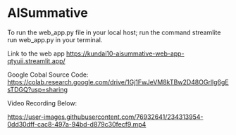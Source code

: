 # AISummative
To run the web_app.py file in your local host; run the command streamlite run web_app.py in your terminal.


Link to the web app
https://kundai10-aisummative-web-app-qtyuii.streamlit.app/


Google Cobal Source Code:
https://colab.research.google.com/drive/1Gj1FwJeVM8kTBw2D48OGrllg6gEsTDGQ?usp=sharing

Video Recording Below:

https://user-images.githubusercontent.com/76932641/234313954-0dd30dff-cac8-497a-94bd-d879c30fecf9.mp4



